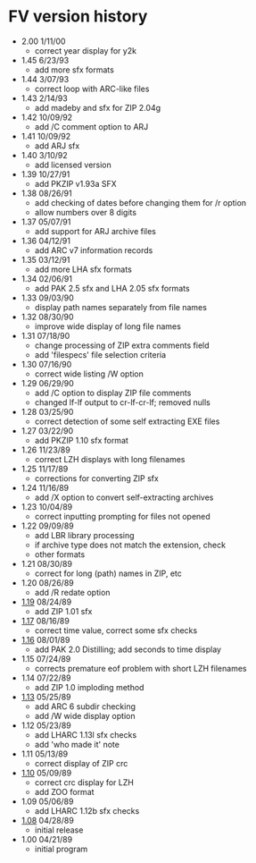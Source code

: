 # FV version history

- 2.00 1/11/00
  - correct year display for y2k
- 1.45 6/23/93
  - add more sfx formats
- 1.44 3/07/93
  - correct loop with ARC-like files
- 1.43 2/14/93
  - add madeby and sfx for ZIP 2.04g
- 1.42 10/09/92
  - add /C comment option to ARJ
- 1.41 10/09/92
  - add ARJ sfx
- 1.40 3/10/92
  - add licensed version
- 1.39 10/27/91
  - add PKZIP v1.93a SFX
- 1.38 08/26/91
  - add checking of dates before changing them for /r option
  - allow numbers over 8 digits
- 1.37 05/07/91
  - add support for ARJ archive files
- 1.36 04/12/91
  - add ARC v7 information records
- 1.35 03/12/91
  - add more LHA sfx formats
- 1.34 02/06/91
  - add PAK 2.5 sfx and LHA 2.05 sfx formats
- 1.33 09/03/90
  - display path names separately from file names
- 1.32 08/30/90
  - improve wide display of long file names
- 1.31 07/18/90
  - change processing of ZIP extra comments field
  - add 'filespecs' file selection criteria
- 1.30 07/16/90
  - correct wide listing /W option
- 1.29 06/29/90
  - add /C option to display ZIP file comments
  - changed lf-lf output to cr-lf-cr-lf; removed nulls
- 1.28 03/25/90
  - correct detection of some self extracting EXE files
- 1.27 03/22/90
  - add PKZIP 1.10 sfx format
- 1.26 11/23/89
  - correct LZH displays with long filenames
- 1.25 11/17/89
  - corrections for converting ZIP sfx
- 1.24 11/16/89
  - add /X option to convert self-extracting archives
- 1.23 10/04/89
  - correct inputting prompting for files not opened
- 1.22 09/09/89
  - add LBR library processing
  - if archive type does not match the extension, check
  - other formats
- 1.21 08/30/89
  - correct for long (path) names in ZIP, etc
- 1.20 08/26/89
  - add /R redate option
- [1.19](1.19) 08/24/89
  - add ZIP 1.01 sfx
- [1.17](1.17) 08/16/89
  - correct time value, correct some sfx checks
- [1.16](1.16) 08/01/89
  - add PAK 2.0 Distilling; add seconds to time display
- 1.15 07/24/89
  - corrects premature eof problem with short LZH filenames
- 1.14 07/22/89
  - add ZIP 1.0 imploding method
- [1.13](1.13) 05/25/89
  - add ARC 6 subdir checking
  - add /W wide display option
- 1.12 05/23/89
  - add LHARC 1.13l sfx checks
  - add 'who made it' note
- 1.11 05/13/89
  - correct display of ZIP crc
- [1.10](1.10) 05/09/89
  - correct crc display for LZH
  - add ZOO format
- 1.09 05/06/89
  - add LHARC 1.12b sfx checks
- [1.08](1.08) 04/28/89
  - initial release
- 1.00 04/21/89
  - initial program
